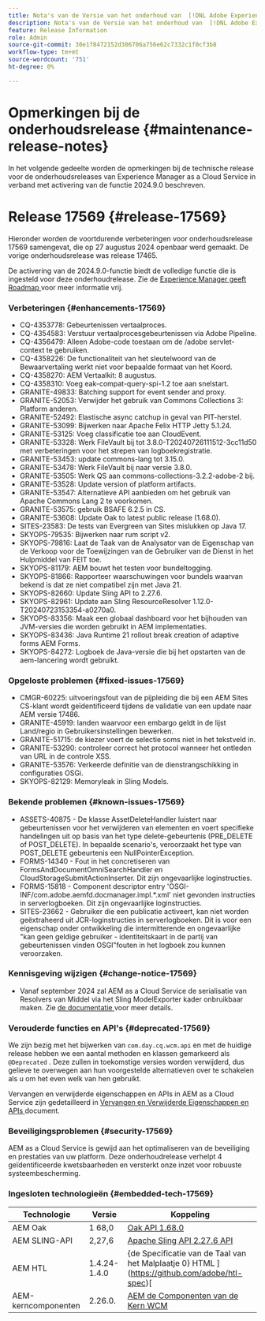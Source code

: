 ```yaml
---
title: Nota's van de Versie van het onderhoud van  [!DNL Adobe Experience Manager]  verbonden aan 2024.9.0 eigenschapactivering.
description: Nota's van de Versie van het onderhoud van  [!DNL Adobe Experience Manager]  verbonden aan 2024.9.0 eigenschapactivering.
feature: Release Information
role: Admin
source-git-commit: 30e1f8472152d306706a756e62c7332c1f0cf3b8
workflow-type: tm+mt
source-wordcount: '751'
ht-degree: 0%

---
```


# Opmerkingen bij de onderhoudsrelease {#maintenance-release-notes}

In het volgende gedeelte worden de opmerkingen bij de technische release voor de onderhoudsreleases van Experience Manager as a Cloud Service in verband met activering van de functie 2024.9.0 beschreven.

# Release 17569 {#release-17569}

Hieronder worden de voortdurende verbeteringen voor onderhoudsrelease 17569 samengevat, die op 27 augustus 2024 openbaar werd gemaakt. De vorige onderhoudsrelease was release 17465.

De activering van de 2024.9.0-functie biedt de volledige functie die is ingesteld voor deze onderhoudrelease. Zie de [ Experience Manager geeft Roadmap ](https://experienceleague.adobe.com/en/docs/experience-manager-release-information/aem-release-updates/update-releases-roadmap) voor meer informatie vrij.

### Verbeteringen {#enhancements-17569}

* CQ-4353778: Gebeurtenissen vertaalproces.
* CQ-4354583: Verstuur vertaalprocesgebeurtenissen via Adobe Pipeline.
* CQ-4356479: Alleen Adobe-code toestaan om de /adobe servlet-context te gebruiken.
* CQ-4358226: De functionaliteit van het sleutelwoord van de Bewaarvertaling werkt niet voor bepaalde formaat van het Koord.
* CQ-4358270: AEM Vertaalkit: 8 augustus.
* CQ-4358310: Voeg eak-compat-query-spi-1.2 toe aan snelstart.
* GRANITE-49833: Batching support for event sender and proxy.
* GRANITE-52053: Verwijder het gebruik van Commons Collections 3: Platform anderen.
* GRANITE-52492: Elastische async catchup in geval van PIT-herstel.
* GRANITE-53099: Bijwerken naar Apache Felix HTTP Jetty 5.1.24.
* GRANITE-53125: Voeg classificatie toe aan CloudEvent.
* GRANITE-53328: Werk FileVault bij tot 3.8.0-T20240726111512-3cc11d50 met verbeteringen voor het strepen van logboekregistratie.
* GRANITE-53453: update commons-lang tot 3.15.0.
* GRANITE-53478: Werk FileVault bij naar versie 3.8.0.
* GRANITE-53505: Werk QS aan commons-collections-3.2.2-adobe-2 bij.
* GRANITE-53528: Update version of platform artifacts.
* GRANITE-53547: Alternatieve API aanbieden om het gebruik van Apache Commons Lang 2 te voorkomen.
* GRANITE-53575: gebruik BSAFE 6.2.5 in CS.
* GRANITE-53608: Update Oak to latest public release (1.68.0).
* SITES-23583: De tests van Evergreen van Sites mislukken op Java 17.
* SKYOPS-79535: Bijwerken naar rum script v2.
* SKYOPS-79816: Laat de Taak van de Analysator van de Eigenschap van de Verkoop voor de Toewijzingen van de Gebruiker van de Dienst in het Hulpmiddel van FEIT toe.
* SKYOPS-81179: AEM bouwt het testen voor bundeltogging.
* SKYOPS-81866: Rapporteer waarschuwingen voor bundels waarvan bekend is dat ze niet compatibel zijn met Java 21.
* SKYOPS-82660: Update Sling API to 2.27.6.
* SKYOPS-82961: Update aan Sling ResourceResolver 1.12.0-T20240723153354-a0270a0.
* SKYOPS-83356: Maak een globaal dashboard voor het bijhouden van JVM-versies die worden gebruikt in AEM implementaties.
* SKYOPS-83436: Java Runtime 21 rollout break creation of adaptive forms AEM Forms.
* SKYOPS-84272: Logboek de Java-versie die bij het opstarten van de aem-lancering wordt gebruikt.

### Opgeloste problemen {#fixed-issues-17569}

* CMGR-60225: uitvoeringsfout van de pijpleiding die bij een AEM Sites CS-klant wordt geïdentificeerd tijdens de validatie van een update naar AEM versie 17486.
* GRANITE-45919: landen waarvoor een embargo geldt in de lijst Land/regio in Gebruikersinstellingen bewerken.
* GRANITE-51715: de kiezer voert de selectie soms niet in het tekstveld in.
* GRANITE-53290: controleer correct het protocol wanneer het ontleden van URL in de controle XSS.
* GRANITE-53576: Verkeerde definitie van de dienstrangschikking in configuraties OSGi.
* SKYOPS-82129: Memoryleak in Sling Models.

### Bekende problemen {#known-issues-17569}

* ASSETS-40875 - De klasse AssetDeleteHandler luistert naar gebeurtenissen voor het verwijderen van elementen en voert specifieke handelingen uit op basis van het type delete-gebeurtenis (PRE_DELETE of POST_DELETE). In bepaalde scenario&#39;s, veroorzaakt het type van POST_DELETE gebeurtenis een NullPointerException.
* FORMS-14340 - Fout in het concretiseren van FormsAndDocumentOmniSearchHandler en CloudStorageSubmitActionInserter. Dit zijn ongevaarlijke loginstructies.
* FORMS-15818 - Component descriptor entry &#39;OSGI-INF/com.adobe.aemfd.docmanager.impl.*.xml&#39; niet gevonden instructies in serverlogboeken. Dit zijn ongevaarlijke loginstructies.
* SITES-23662 - Gebruiker die een publicatie activeert, kan niet worden geëxtraheerd uit JCR-loginstructies in serverlogboeken. Dit is voor een eigenschap onder ontwikkeling die intermitterende en ongevaarlijke &quot;kan geen geldige gebruiker - identiteitskaart in de partij van gebeurtenissen vinden OSGI&quot;fouten in het logboek zou kunnen veroorzaken.

### Kennisgeving wijzigen {#change-notice-17569}

* Vanaf september 2024 zal AEM as a Cloud Service de serialisatie van Resolvers van Middel via het Sling ModelExporter kader onbruikbaar maken. Zie [ de documentatie ](/help/implementing/developing/hybrid/disallow-the-serialization-of-resourceresolvers-via-sling-model-exporter.md) voor meer details.

### Verouderde functies en API&#39;s {#deprecated-17569}

We zijn bezig met het bijwerken van `com.day.cq.wcm.api` en met de huidige release hebben we een aantal methoden en klassen gemarkeerd als `@Deprecated` . Deze zullen in toekomstige versies worden verwijderd, dus gelieve te overwegen aan hun voorgestelde alternatieven over te schakelen als u om het even welk van hen gebruikt.

Vervangen en verwijderde eigenschappen en APIs in AEM as a Cloud Service zijn gedetailleerd in [ Vervangen en Verwijderde Eigenschappen en APIs ](/help/release-notes/deprecated-removed-features.md) document.

### Beveiligingsproblemen {#security-17569}

AEM as a Cloud Service is gewijd aan het optimaliseren van de beveiliging en prestaties van uw platform. Deze onderhoudrelease verhelpt 4 geïdentificeerde kwetsbaarheden en versterkt onze inzet voor robuuste systeembescherming.

### Ingesloten technologieën {#embedded-tech-17569}

| Technologie | Versie | Koppeling |
|---|---|---|
| AEM Oak | 1 68,0 | [ Oak API 1.68.0 ](https://www.javadoc.io/doc/org.apache.jackrabbit/oak-api/1.68.0/index.html) |
| AEM SLING-API | 2,27,6 | [ Apache Sling API 2.27.6 API ](https://www.javadoc.io/doc/org.apache.sling/org.apache.sling.api/latest/index.html) |
| AEM HTL | 1.4.24-1.4.0 | {de Specificatie van de Taal van het Malplaatje 0} HTML ](https://github.com/adobe/htl-spec)[ |
| AEM-kerncomponenten | 2.26.0. | [ AEM de Componenten van de Kern WCM ](https://github.com/adobe/aem-core-wcm-components) |
